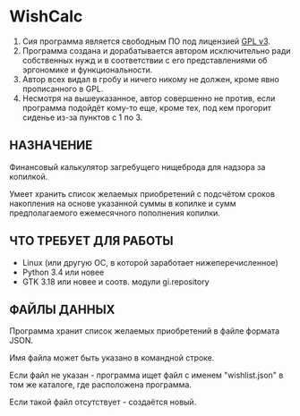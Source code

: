 # WishCalc

1. Сия программа является свободным ПО под лицензией [GPL v3](https://www.gnu.org/licenses/gpl.html).
2. Программа создана и дорабатывается автором исключительно ради собственных
   нужд и в соответствии с его представлениями об эргономике и функциональности.
3. Автор всех видал в гробу и ничего никому не должен, кроме явно
   прописанного в GPL.
4. Несмотря на вышеуказанное, автор совершенно не против, если программа
   подойдёт кому-то еще, кроме тех, под кем прогорит сиденье из-за пунктов
   с 1 по 3.

## НАЗНАЧЕНИЕ

Финансовый калькулятор загребущего нищеброда для надзора за копилкой.

Умеет хранить список желаемых приобретений с подсчётом сроков накопления
на основе указанной суммы в копилке и сумм предполагаемого ежемесячного
пополнения копилки.

## ЧТО ТРЕБУЕТ ДЛЯ РАБОТЫ

- Linux (или другую ОС, в которой заработает нижеперечисленное)
- Python 3.4 или новее
- GTK 3.18 или новее и соотв. модули gi.repository

## ФАЙЛЫ ДАННЫХ

Программа хранит список желаемых приобретений в файле формата JSON.

Имя файла может быть указано в командной строке.

Если файл не указан - программа ищет файл с именем "wishlist.json"
в том же каталоге, где расположена программа.

Если такой файл отсутствует - создаётся новый.
